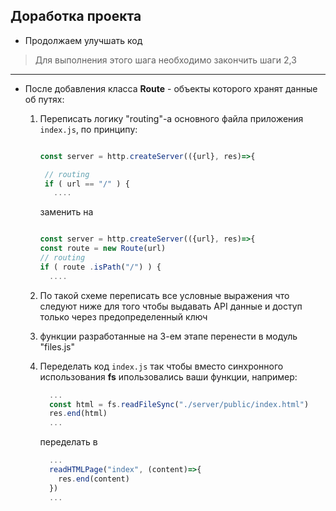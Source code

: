 ## Доработка проекта


* Продолжаем улучшать код

> Для выполнения этого шага необходимо закончить шаги 2,3

---

* После добавления класса **Route** - объекты которого хранят данные об путях:
  1.   Переписать логику "routing"-а основного файла приложения ```index.js```, по принципу:
       ```js
       
       const server = http.createServer(({url}, res)=>{

        // routing
        if ( url == "/" ) {
          ....

       ```
       заменить на
        ```js
       
       const server = http.createServer(({url}, res)=>{
        const route = new Route(url)
        // routing
        if ( route .isPath("/") ) {
          ....

       ```
  2.  По такой схеме переписать все условные выражения что следуют ниже для того чтобы выдавать API данные и доступ только через предопределенный ключ
  3.  функции разработанные на 3-ем этапе перенести в модуль "files.js"
  4.  Переделать код ```index.js``` так чтобы вместо синхронного использования **fs** ипользовались ваши функции, например:
      ```js
        ...
        const html = fs.readFileSync("./server/public/index.html")
        res.end(html)
        ...
      
      ```
      переделать в 
      
      ```js
        ...
        readHTMLPage("index", (content)=>{ 
          res.end(content)
        })
        ...
      
      ```
      
